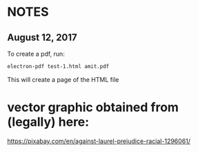 # NOTES 
## August 12, 2017

To create a pdf, run:

```bash
electron-pdf test-1.html amit.pdf
```

This will create a page of the HTML file

# vector graphic obtained from (legally) here:
https://pixabay.com/en/against-laurel-prejudice-racial-1296061/
